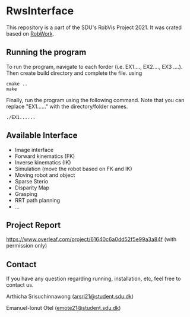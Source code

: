 # RwsInterface
This repository is a part of the SDU's RobVis Project 2021. It was crated based on [RobWork](https://www.robwork.dk/).

## Running the program
To run the program, navigate to each forder (i.e. EX1...., EX2...., EX3 ....). Then create build directory and complete the file. using
```
cmake ..
make
```

Finally, run the program using the following command. Note that you can replace "EX1......" with the directory/folder names.
```
./EX1......
```

## Available Interface
- Image interface
- Forward kinematics (FK)
- Inverse kinematics (IK)
- Simulation (move the robot based on FK and IK)
- Moving robot and object
- Sparse Sterio
- Disparity Map
- Grasping
- RRT path planning
- ...

## Project Report
https://www.overleaf.com/project/61640c6a0dd52f5e99a3a84f
(with permission only)


## Contact
If you have any question regarding running, installation, etc, feel free to contact us.

Arthicha Srisuchinnawong (arsri21@student.sdu.dk)

Emanuel-Ionut Otel (emote21@student.sdu.dk)